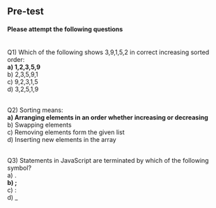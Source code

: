 ##  Pre-test
#### Please attempt the following questions

<br>Q1) Which of the following shows 3,9,1,5,2 in correct increasing sorted order:
<br><b>a) 1,2,3,5,9</b>
<br>b) 2,3,5,9,1
<br>c) 9,2,3,1,5
<br>d) 3,2,5,1,9
<br>

<br>Q2) Sorting means:
<br><b>a) Arranging elements in an order whether increasing or decreasing</b>
<br>b) Swapping elements
<br>c) Removing elements form the given list
<br>d) Inserting new elements in the array
<br>

<br>Q3) Statements in JavaScript are terminated by which of the following symbol?
<br>a) .
<br><b>b) ;</b>
<br>c) :
<br>d) _
<br>

